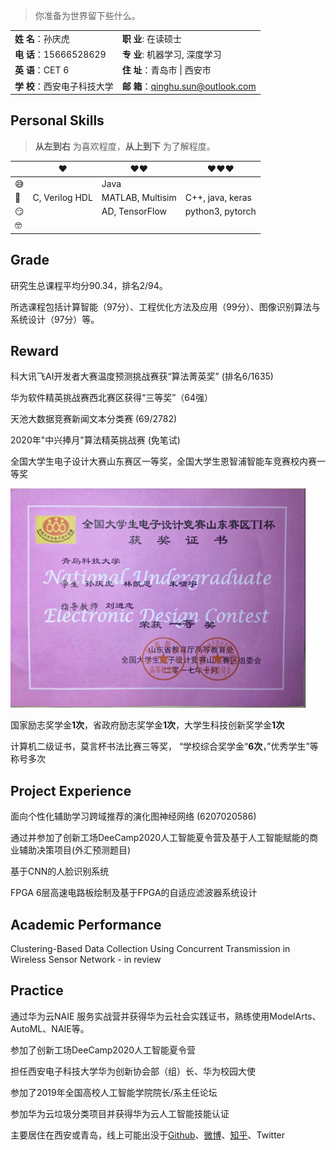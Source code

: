 > 你准备为世界留下些什么。

|                              |                                     |
| ---------------------------- | ----------------------------------- |
| **姓  名**：孙庆虎           | **职   业**:  在读硕士              |
| **电  话**：15666528629      | **专   业**:  机器学习, 深度学习    |
| **英  语**：CET 6            | **住   址**：青岛市 \| 西安市       |
| **学  校**：西安电子科技大学 | **邮   箱**：qinghu.sun@outlook.com |

<!--<a href="../resume/孙庆虎个人简历.pdf" target="_blank">孙庆虎个人简历</a>-->

## Personal Skills

> __从左到右__ 为喜欢程度，__从上到下__ 为了解程度。

|      | ❤️              | ❤️❤️               | ❤️❤️❤️              |
| ---- | -------------- | ---------------- | ---------------- |
| 😅    |                | Java             |                  |
| 🧐    | C, Verilog HDL | MATLAB, Multisim | C++, java, keras |
| 😏    |                | AD, TensorFlow   | python3, pytorch |
| 🤓    |                |                  |                  |

## Grade

研究生总课程平均分90.34，排名2/94。

所选课程包括计算智能（97分）、工程优化方法及应用（99分）、图像识别算法与系统设计（97分）等。

## Reward

 科大讯飞AI开发者大赛温度预测挑战赛获“算法菁英奖” (排名6/1635)

华为软件精英挑战赛西北赛区获得“三等奖”（64强）

天池大数据竞赛新闻文本分类赛 (69/2782)

2020年"中兴捧月"算法精英挑战赛 (免笔试)

全国大学生电子设计大赛山东赛区一等奖，全国大学生恩智浦智能车竞赛校内赛一等奖

![image-20200714234951472](/img/in-post/20_07/image-20200714234951472.png)

国家励志奖学金**1次**，省政府励志奖学金**1次**，大学生科技创新奖学金**1次**

计算机二级证书，莫言杯书法比赛三等奖， “学校综合奖学金“**6次**，”优秀学生”等称号多次

## Project Experience

面向个性化辅助学习跨域推荐的演化图神经网络 (6207020586)

通过并参加了创新工场DeeCamp2020人工智能夏令营及基于人工智能赋能的商业辅助决策项目(外汇预测题目)

基于CNN的人脸识别系统

FPGA 6层高速电路板绘制及基于FPGA的自适应滤波器系统设计

## Academic Performance

Clustering-Based Data Collection Using Concurrent Transmission in Wireless Sensor Network - in review

## Practice

通过华为云NAIE 服务实战营并获得华为云社会实践证书，熟练使用ModelArts、AutoML、NAIE等。

参加了创新工场DeeCamp2020人工智能夏令营

担任西安电子科技大学华为创新协会部（组）长、华为校园大使

参加了2019年全国高校人工智能学院院长/系主任论坛

参加华为云垃圾分类项目并获得华为云人工智能技能认证

主要居住在西安或青岛，线上可能出没于[Github](https://github.com/sunqinghu)、[微博](https://weibo.com/孙庆虎_DeepLearning)、[知乎](https://www.zhihu.com/people/Tigerking)、Twitter

